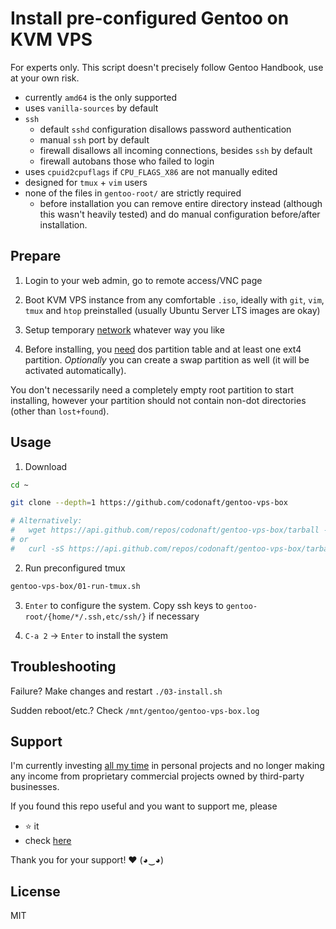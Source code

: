 # Install pre-configured Gentoo on KVM VPS
For experts only. This script doesn't precisely follow Gentoo Handbook, use at your own risk.

- currently `amd64` is the only supported
- uses `vanilla-sources` by default
- `ssh`
    - default `sshd` configuration disallows password authentication
    - manual `ssh` port by default
    - firewall disallows all incoming connections, besides `ssh` by default
    - firewall autobans those who failed to login
- uses `cpuid2cpuflags` if `CPU_FLAGS_X86` are not manually edited
- designed for `tmux` + `vim` users
- none of the files in `gentoo-root/` are strictly required
    - before installation you can remove entire directory instead (although this wasn't heavily tested) and do manual configuration before/after installation.

## Prepare
1. Login to your web admin, go to remote access/VNC page

2. Boot KVM VPS instance from any comfortable `.iso`, ideally with `git`, `vim`, `tmux` and `htop` preinstalled (usually Ubuntu Server LTS images are okay)

3. Setup temporary [network](00-setup-network.sh) whatever way you like

4. Before installing, you [need](https://wiki.gentoo.org/wiki/Handbook:AMD64/Full/Installation#Creating_a_new_disklabel_/_removing_all_partitions) dos partition table and at least one ext4 partition. *Optionally* you can create a swap partition as well (it will be activated automatically).

You don't necessarily need a completely empty root partition to start installing, however your partition should not contain non-dot directories (other than `lost+found`).

## Usage
1. Download
```bash
cd ~

git clone --depth=1 https://github.com/codonaft/gentoo-vps-box

# Alternatively:
#   wget https://api.github.com/repos/codonaft/gentoo-vps-box/tarball -O - | tar xzf - && mv codonaft-gentoo-vps-box* gentoo-vps-box
# or
#   curl -sS https://api.github.com/repos/codonaft/gentoo-vps-box/tarball -O - | tar xzf - && mv codonaft-gentoo-vps-box* gentoo-vps-box
```

2. Run preconfigured tmux
```bash
gentoo-vps-box/01-run-tmux.sh
```

3. `Enter` to configure the system. Copy ssh keys to `gentoo-root/{home/*/.ssh,etc/ssh/}` if necessary

4. `C-a 2` → `Enter` to install the system

## Troubleshooting
Failure? Make changes and restart `./03-install.sh`

Sudden reboot/etc.? Check `/mnt/gentoo/gentoo-vps-box.log`

## Support
I'm currently investing [all my time](https://codonaft.com/why) in personal projects and no longer making any income from proprietary commercial projects owned by third-party businesses.

If you found this repo useful and you want to support me, please
- ⭐ it
- check [here](https://codonaft.com/sponsor)

Thank you for your support! ❤️ (◕‿◕)

## License
MIT
